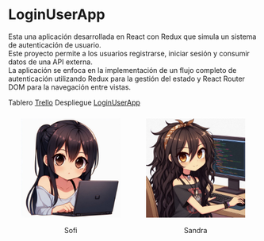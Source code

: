 # LoginUserApp 
Esta una aplicación desarrollada en React con Redux que simula un sistema de autenticación de usuario.<br>
Este proyecto permite a los usuarios registrarse, iniciar sesión y consumir datos de una API externa.<br>
La aplicación se enfoca en la implementación de un flujo completo de autenticación utilizando Redux para la gestión del estado y React Router DOM para la navegación entre vistas.

Tablero [Trello](https://trello.com/b/Wk9DXmfR/loginuserapp)
Despliegue [LoginUserApp](https://loginuserapp.netlify.app)

<div style="display: flex; justify-content: space-around; align-items: center;">
  <div style="text-align: center; margin: 10px;">
    <img src="./public/sofi.jpeg" alt="Sofi" width="200" height="200">
    <p align="center">Sofi</p>
  </div>
  <div style="text-align: center; margin: 10px;">
    <img src="./public/sandra.jpeg" alt="Sandra" width="200" height="200">
    <p align="center">Sandra</p>
  </div>
</div>